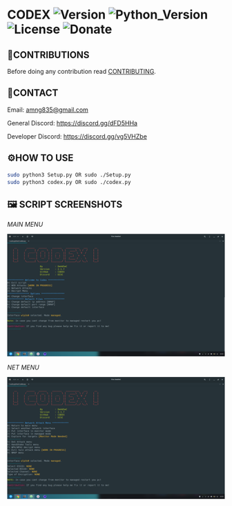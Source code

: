 # CODEX ![Version](https://img.shields.io/badge/Version-v2.2.5-orange?style=flat-square&url=https://github.com/DEADSEC-SECURITY/CODEX/blob/master/ChangeLog.md) ![Python_Version](https://img.shields.io/badge/Python-3.7%2B-blue?style=flat-square) ![License](https://img.shields.io/badge/License-MIT-red?style=flat-square) ![Donate](https://img.shields.io/badge/Donate-Crypto-yellow?style=flat-square)

## 📝CONTRIBUTIONS

Before doing any contribution read <a href="https://github.com/DEADSEC-SECURITY/CODEX/blob/master/CONTRIBUTING.md">CONTRIBUTING</a>.

## 📧CONTACT

Email: amng835@gmail.com

General Discord: https://discord.gg/dFD5HHa

Developer Discord: https://discord.gg/vg5VHZbe

## ⚙️HOW TO USE

```bash
sudo python3 Setup.py OR sudo ./Setup.py
sudo python3 codex.py OR sudo ./codex.py
```

## 🖼️ SCRIPT SCREENSHOTS

  *MAIN MENU*

  ![alt text](https://github.com/DEADSEC-SECURITY/CODEX/blob/master/utils/IMG/main1.png)

  *NET MENU*

  ![alt text](https://github.com/DEADSEC-SECURITY/CODEX/blob/master/utils/IMG/net1.png)
